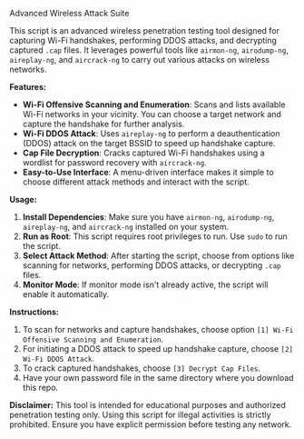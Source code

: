Advanced Wireless Attack Suite

This script is an advanced wireless penetration testing tool designed for capturing Wi-Fi handshakes, performing DDOS attacks, and decrypting captured `.cap` files. It leverages powerful tools like `airmon-ng`, `airodump-ng`, `aireplay-ng`, and `aircrack-ng` to carry out various attacks on wireless networks.

**Features:**
- **Wi-Fi Offensive Scanning and Enumeration**: Scans and lists available Wi-Fi networks in your vicinity. You can choose a target network and capture the handshake for further analysis.
- **Wi-Fi DDOS Attack**: Uses `aireplay-ng` to perform a deauthentication (DDOS) attack on the target BSSID to speed up handshake capture.
- **Cap File Decryption**: Cracks captured Wi-Fi handshakes using a wordlist for password recovery with `aircrack-ng`.
- **Easy-to-Use Interface**: A menu-driven interface makes it simple to choose different attack methods and interact with the script.

**Usage:**
1. **Install Dependencies**: Make sure you have `airmon-ng`, `airodump-ng`, `aireplay-ng`, and `aircrack-ng` installed on your system.
2. **Run as Root**: This script requires root privileges to run. Use `sudo` to run the script.
3. **Select Attack Method**: After starting the script, choose from options like scanning for networks, performing DDOS attacks, or decrypting `.cap` files.
4. **Monitor Mode**: If monitor mode isn't already active, the script will enable it automatically.

**Instructions:**
1. To scan for networks and capture handshakes, choose option `[1] Wi-Fi Offensive Scanning and Enumeration`.
2. For initiating a DDOS attack to speed up handshake capture, choose `[2] Wi-Fi DDOS Attack`. 
3. To crack captured handshakes, choose `[3] Decrypt Cap Files`.
4. Have your own password file in the same directory where you download this repo.

**Disclaimer:**
This tool is intended for educational purposes and authorized penetration testing only. Using this script for illegal activities is strictly prohibited. Ensure you have explicit permission before testing any network.

